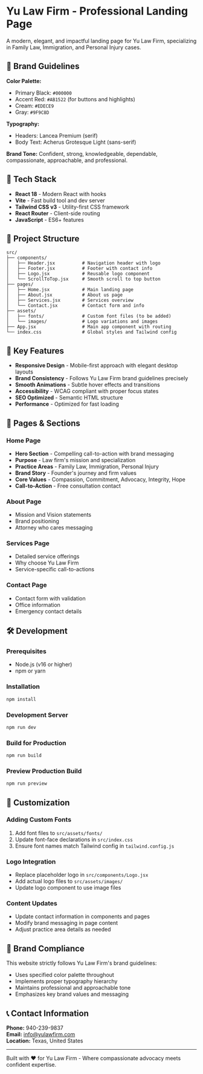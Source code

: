 # Yu Law Firm - Professional Landing Page

A modern, elegant, and impactful landing page for Yu Law Firm, specializing in Family Law, Immigration, and Personal Injury cases.

## 🎨 Brand Guidelines

**Color Palette:**
- Primary Black: `#000000`
- Accent Red: `#AB1522` (for buttons and highlights)
- Cream: `#EDECE9`
- Gray: `#9F9C8D`

**Typography:**
- Headers: Lancea Premium (serif)
- Body Text: Acherus Grotesque Light (sans-serif)

**Brand Tone:** Confident, strong, knowledgeable, dependable, compassionate, approachable, and professional.

## 🚀 Tech Stack

- **React 18** - Modern React with hooks
- **Vite** - Fast build tool and dev server
- **Tailwind CSS v3** - Utility-first CSS framework
- **React Router** - Client-side routing
- **JavaScript** - ES6+ features

## 📁 Project Structure

```
src/
├── components/
│   ├── Header.jsx          # Navigation header with logo
│   ├── Footer.jsx          # Footer with contact info
│   ├── Logo.jsx            # Reusable logo component
│   └── ScrollToTop.jsx     # Smooth scroll to top button
├── pages/
│   ├── Home.jsx            # Main landing page
│   ├── About.jsx           # About us page
│   ├── Services.jsx        # Services overview
│   └── Contact.jsx         # Contact form and info
├── assets/
│   ├── fonts/              # Custom font files (to be added)
│   └── images/             # Logo variations and images
├── App.jsx                 # Main app component with routing
└── index.css               # Global styles and Tailwind config
```

## 🌟 Key Features

- **Responsive Design** - Mobile-first approach with elegant desktop layouts
- **Brand Consistency** - Follows Yu Law Firm brand guidelines precisely
- **Smooth Animations** - Subtle hover effects and transitions
- **Accessibility** - WCAG compliant with proper focus states
- **SEO Optimized** - Semantic HTML structure
- **Performance** - Optimized for fast loading

## 📄 Pages & Sections

### Home Page
- **Hero Section** - Compelling call-to-action with brand messaging
- **Purpose** - Law firm's mission and specialization
- **Practice Areas** - Family Law, Immigration, Personal Injury
- **Brand Story** - Founder's journey and firm values
- **Core Values** - Compassion, Commitment, Advocacy, Integrity, Hope
- **Call-to-Action** - Free consultation contact

### About Page
- Mission and Vision statements
- Brand positioning
- Attorney who cares messaging

### Services Page
- Detailed service offerings
- Why choose Yu Law Firm
- Service-specific call-to-actions

### Contact Page
- Contact form with validation
- Office information
- Emergency contact details

## 🛠 Development

### Prerequisites
- Node.js (v16 or higher)
- npm or yarn

### Installation
```bash
npm install
```

### Development Server
```bash
npm run dev
```

### Build for Production
```bash
npm run build
```

### Preview Production Build
```bash
npm run preview
```

## 📝 Customization

### Adding Custom Fonts
1. Add font files to `src/assets/fonts/`
2. Update font-face declarations in `src/index.css`
3. Ensure font names match Tailwind config in `tailwind.config.js`

### Logo Integration
- Replace placeholder logo in `src/components/Logo.jsx`
- Add actual logo files to `src/assets/images/`
- Update logo component to use image files

### Content Updates
- Update contact information in components and pages
- Modify brand messaging in page content
- Adjust practice area details as needed

## 🎯 Brand Compliance

This website strictly follows Yu Law Firm's brand guidelines:
- Uses specified color palette throughout
- Implements proper typography hierarchy
- Maintains professional and approachable tone
- Emphasizes key brand values and messaging

## 📞 Contact Information

**Phone:** 940-239-9837  
**Email:** info@yulawfirm.com  
**Location:** Texas, United States

---

Built with ❤️ for Yu Law Firm - Where compassionate advocacy meets confident expertise.
